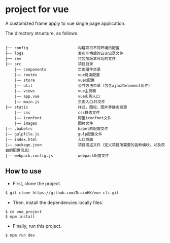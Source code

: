 # project for vue
A customized frame apply to vue single page application.

The directory structure, as follows.

```catalog

├── config                      构建项目不同环境的配置
├── logs                        发布环境后的日志记录文件
├── rev                         打包加版本号后的文件
├── src                         项目目录
    |—— components              页面组件目录
    |—— routes                  vue路由配置
    |—— store                   vuex配置
    |—— util                    公共方法目录（包含ajax和element组件）
    |—— views                   vue主页面
    |—— app.vue                 vue实例入口
    |—— main.js                 页面入口JS文件
├── static                      样式，图标，图片等静态资源
    |—— css                     css静态文件
    |—— iconfont                阿里iconfont文件
    |—— images                  图片文件
|—— .babelrc                    babel的配置文件
|—— gulpfile.js                 gulp配置文件
|—— index.html                  入口页面
|—— package.json                项目描述文件（定义项目所需要的各种模块，以及项目的配置信息）
|—— webpack.config.js           webpack配置文件

```

## How to use
- First, clone the project.
```bash
$ git clone https://github.com/DrainHK/vue-cli.git
```

- Then, install the dependencies locally files.
```bash
$ cd vue_project
$ npm install
```
- Finally, run this project. 
```bash
$ npm run dev
```
